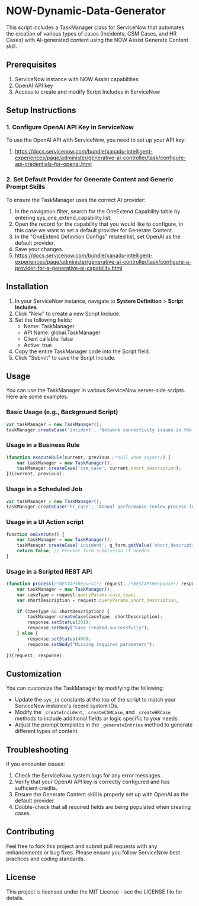 ﻿# NOW-Dynamic-Data-Generator

This script includes a TaskManager class for ServiceNow that automates the creation of various types of cases (Incidents, CSM Cases, and HR Cases) with AI-generated content using the NOW Assist Generate Content skill.

## Prerequisites

1. ServiceNow instance with NOW Assist capabilities
2. OpenAI API key
3. Access to create and modify Script Includes in ServiceNow

## Setup Instructions

### 1. Configure OpenAI API Key in ServiceNow

To use the OpenAI API with ServiceNow, you need to set up your API key:

1. https://docs.servicenow.com/bundle/xanadu-intelligent-experiences/page/administer/generative-ai-controller/task/configure-api-credentials-for-openai.html 

### 2. Set Default Provider for Generate Content and Generic Prompt Skills

To ensure the TaskManager uses the correct AI provider:

1. In the navigation filter, search for the OneExtend Capability table by entering sys_one_extend_capability.list.
2. Open the record for the capability that you would like to configure, in this case we want to set a default provider for Generate Content.
3. In the "OneExtend Definition Configs" related list, set OpenAI as the default provider.
4. Save your changes.
5. https://docs.servicenow.com/bundle/xanadu-intelligent-experiences/page/administer/generative-ai-controller/task/configure-a-provider-for-a-generative-ai-capability.html

## Installation

1. In your ServiceNow instance, navigate to **System Definition** > **Script Includes**.
2. Click "New" to create a new Script Include.
3. Set the following fields:
   - Name: TaskManager
   - API Name: global.TaskManager
   - Client callable: false
   - Active: true
4. Copy the entire TaskManager code into the Script field.
5. Click "Submit" to save the Script Include.

## Usage

You can use the TaskManager in various ServiceNow server-side scripts. Here are some examples:

### Basic Usage (e.g., Background Script)

```javascript
var taskManager = new TaskManager();
taskManager.createCase('incident', 'Network connectivity issues in the marketing department');
```

### Usage in a Business Rule

```javascript
(function executeRule(current, previous /*null when async*/) {
    var taskManager = new TaskManager();
    taskManager.createCase('csm_case', current.short_description);
})(current, previous);
```

### Usage in a Scheduled Job

```javascript
var taskManager = new TaskManager();
taskManager.createCase('hr_case', 'Annual performance review process initiation');
```

### Usage in a UI Action script

```javascript
function onExecute() {
    var taskManager = new TaskManager();
    taskManager.createCase('incident', g_form.getValue('short_description'));
    return false; // Prevent form submission if needed
}
```

### Usage in a Scripted REST API

```javascript
(function process(/*RESTAPIRequest*/ request, /*RESTAPIResponse*/ response) {
    var taskManager = new TaskManager();
    var caseType = request.queryParams.case_type;
    var shortDescription = request.queryParams.short_description;
    
    if (caseType && shortDescription) {
        taskManager.createCase(caseType, shortDescription);
        response.setStatus(201);
        response.setBody("Case created successfully");
    } else {
        response.setStatus(400);
        response.setBody("Missing required parameters");
    }
})(request, response);
```

## Customization

You can customize the TaskManager by modifying the following:

- Update the `sys_id` constants at the top of the script to match your ServiceNow instance's record system IDs.
- Modify the `_createIncident`, `_createCSMCase`, and `_createHRCase` methods to include additional fields or logic specific to your needs.
- Adjust the prompt templates in the `_generateEntries` method to generate different types of content.

## Troubleshooting

If you encounter issues:

1. Check the ServiceNow system logs for any error messages.
2. Verify that your OpenAI API key is correctly configured and has sufficient credits.
3. Ensure the Generate Content skill is properly set up with OpenAI as the default provider.
4. Double-check that all required fields are being populated when creating cases.

## Contributing

Feel free to fork this project and submit pull requests with any enhancements or bug fixes. Please ensure you follow ServiceNow best practices and coding standards.

## License

This project is licensed under the MIT License - see the LICENSE file for details.
